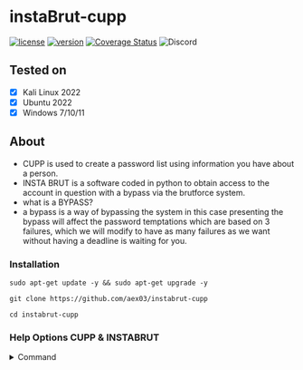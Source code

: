 <p align="center">

# instaBrut-cupp
[![license](https://img.shields.io/badge/license-MIT-brightgreen.svg)](https://github.com/AeX03/instabru-cupp)
[![version](https://img.shields.io/badge/version-1.0-blue.svg)](https://github.com/AeX03/instabru-cupp)
[![Coverage Status](https://coveralls.io/repos/github.com/AeX03/badge.svg)](https://coveralls.io/github.com/AeX03/instabru-cupp)
<img alt="Discord" src="https://img.shields.io/discord/709150520446550097"/>


## Tested on
- [x] Kali Linux 2022
- [x] Ubuntu 2022
- [x] Windows 7/10/11

## About
* CUPP is used to create a password list using information you have about a person.
* INSTA BRUT is a software coded in python to obtain access to the account in question with a bypass via the brutforce system.
* what is a BYPASS? 
* a bypass is a way of bypassing the system in this case presenting the bypass will affect the password temptations which are based on 3 failures, which we will modify to have as many failures as we want without having a deadline is waiting for you.

### Installation
```
sudo apt-get update -y && sudo apt-get upgrade -y
```
```
git clone https://github.com/aex03/instabrut-cupp
```
```
cd instabrut-cupp
```

### Help Options CUPP & INSTABRUT

<details>
<summary>Command</summary>
<br>

<!-- prettier-ignore -->
<table>
  <thead>
    <tr><th align="left">Modules</th><th align="left">Command</th><th align="left">READ</th></tr>
  </thead>
  <tbody>
    <tr><td>CUPP</td><td align="right">exemple</td><td nowrap><code>python3 cupp.py -i</code></td></tr>
    <tr><td>CUPP</td><td align="right">-h</td><td nowrap><code>this menu</code></td></tr>
    <tr><td>CUPP</td><td align="right">-i</td><td nowrap><code>Interactive questions for user password profiling</code></td></tr>
    <tr><td>CUPP</td><td align="right">-w</td><td nowrap><code>Use this option to profile existing dictionary,or WyD.pl output to make some pwnsauce :)</code></td></tr>
    <tr><td>CUPP</td><td align="right">-l</td><td nowrap><code>Download huge wordlists from repository</code></td></tr>
    <tr><td>CUPP</td><td align="right">-a</td><td nowrap><code>Parse default usernames and passwords directly from Alecto DB. Project Alecto uses purified databases of Phenoelit and CIRT which where merged and enhanced.</code></td></tr>
    <tr><td>CUPP</td><td align="right">-v</td><td nowrap><code>Version of the program</code></td></tr>
    <tr><td>INSTABRUT</td><td align="right">exemple</td><td nowrap><code>Python3 instagram.py [name victime] [Wordlist] -m [Mode]</code></td></tr>
    <tr><td>INSTABRUT</td><td align="right">-m</td><td nowrap><code>Modes: 0 => 32 bots; 1 => 16 bots; 2 => 8 bots; 3 => 4 bots</code></td></tr>
    <tr><td>UPDATE</td><td align="right">bash or ./</td><td nowrap><code>sudo bash Update.sh      or      sudo ./Update.sh</code></td></tr>
  </tbody>
</table>

</details>
</p align="center">

